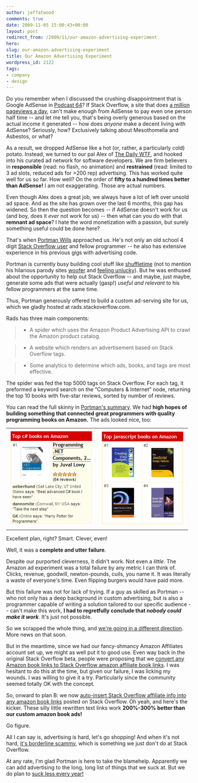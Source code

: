 ```yaml
---
author: jeffatwood
comments: true
date: 2009-11-05 15:00:43+00:00
layout: post
redirect_from: /2009/11/our-amazon-advertising-experiment
hero: 
slug: our-amazon-advertising-experiment
title: Our Amazon Advertising Experiment
wordpress_id: 2122
tags:
- company
- design
---
```



Do you remember when I discussed the crushing disappointment that is Google AdSense in [Podcast 64](http://blog.stackoverflow.com/2009/08/podcast-64/)? If Stack Overflow, a site that does [a million pageviews a day](http://blog.stackoverflow.com/2009/09/one-million-pageviews/), can't make enough from AdSense to pay even one person half time -- and let me tell you, that's being overly generous based on the actual income it generated -- how does _anyone_ make a decent living with AdSense? Seriously, how? Exclusively talking about Mesothomelia and Asbestos, or what?



As a result, we dropped AdSense like a hot (or, rather, a particularly cold) potato. Instead, we turned to our pal Alex of [The Daily WTF](http://thedailywtf.com), and hooked into his curated ad network for software developers. We are firm believers in **responsible** (read: no flash, no animation) and **restrained** (read: limited to 3 ad slots, reduced ads for >200 rep) advertising. This has worked quite well for us so far. How well? On the order of **fifty to a hundred times better than AdSense!** I am not exaggerating. Those are actual numbers.



Even though Alex does a great job, we always have a lot of left over unsold ad space. And as the site has grown over the last 6 months, this gap has widened. So then the question becomes -- if AdSense doesn't work for us (and boy, does it _ever_ not work for us) -- then what can you do with that **remnant ad space**? I hate the word monetization with a passion, but surely something useful could be done here?



That's when [Portman Wills](http://portmanwills.com/) approached us. He's not only an old school 4 digit [Stack Overflow user](http://stackoverflow.com/users/1690/portman) and fellow programmer -- he also has extensive experience in his previous gigs with advertising code.



Portman is currently busy building cool stuff like [shuffletime](http://shuffletime.com/c/codinghorror) (not to mention his hilarious parody sites [woofer](http://woofertime.com/) and [feeling unlucky](http://unluckytime.com/)). But he was enthused about the opportunity to help out Stack Overflow -- and maybe, just maybe, generate some ads that were actually (gasp!) _useful and relevant_ to his fellow programmers at the same time. 



Thus, Portman generously offered to build a custom ad-serving site for us, which we gladly hosted at rads.stackoverflow.com.





>
Rads has three main components:

> 
> 

> 
> 

>   * A spider which uses the Amazon Product Advertising API to crawl the Amazon product catalog.

>   * A website which renders an advertisement based on Stack Overflow tags.

>   * Some analytics to determine which ads, books, and tags are most effective.


> 
> 
The spider was fed the top 5000 tags on Stack Overflow. For each tag, it preformed a keyword search on the “Computers & Internet” node, returning the top 10 books with five-star reviews, sorted by number of reviews.






You can read the full skinny in [Portman's summary](http://blog.stackoverflow.com/summary-of-amazon-remnant-ad-experiment/). We had **high hopes of building something that connected great programmers with quality programming books on Amazon.** The ads looked nice, too:



<table >
<tr >

<td >
<img src="/images/wordpress/so-amazon-ads.png" alt="so-amazon-ads">

<td >
<img src="/images/wordpress/so-amazon-ads-2.png" alt="so-amazon-ads-2">
</tr>
</table>



Excellent plan, right? Smart. Clever, even!



Well, it was a **complete and utter failure**.



Despite our purported cleverness, it didn't work. Not even a _little_. The Amazon ad experiment was a total failure by any metric I can think of. Clicks, revenue, goodwill, newton-pounds, cuils, you name it. It was literally a waste of everyone's time. Even flipping burgers would have paid more.



But this failure was not for lack of trying. If a guy as skilled as Portman -- who not only has a deep background in custom advertising, but is also a programmer capable of writing a solution tailored to our specific audience -- can't make this work, **I had to regretfully conclude that _nobody could make it work_**. It's just not possible.



So we scrapped the whole thing, and [we're going in a different direction](http://meta.stackoverflow.com/questions/23899/proposal-free-vote-based-advertising-for-open-source-projects).  More news on that soon.



But in the meantime, since we had our fancy-shmancy Amazon Affiliates account set up, we might as well put it to good use. Even way back in the original Stack Overflow beta, people were proposing that we [convert any Amazon book links to Stack Overflow amazon affiliate book links](http://meta.stackoverflow.com/questions/10948/would-it-be-a-problem-if-all-amazon-links-were-converted-to-affiliate-links). I was hesitant to do this at the time, but given our failure, I was licking my wounds. I was willing to give it a try. Particularly since the community seemed totally OK with the concept.



So, onward to plan B: we now [auto-insert Stack Overflow affiliate info into any amazon book links](http://meta.stackoverflow.com/questions/26964/auto-inserting-stack-overflow-affiliate-into-all-amazon-book-links) posted on Stack Overflow. Oh yeah, and here's the kicker. These silly little rewritten text links work **200%-300% better than our custom amazon book ads!**



Go figure.



All I can say is, advertising is hard, let's go shopping! And when it's not hard, [it's borderline scammy](http://www.techcrunch.com/2009/11/01/how-to-spam-facebook-like-a-pro-an-insiders-confession/), which is something we just don't do at Stack Overflow.



At any rate, I'm glad Portman is here to take the blamehelp. Apparently we can add advertising to the long, long list of things that we suck at. But we do plan to [suck less every year!](http://www.codinghorror.com/blog/archives/000530.html)

